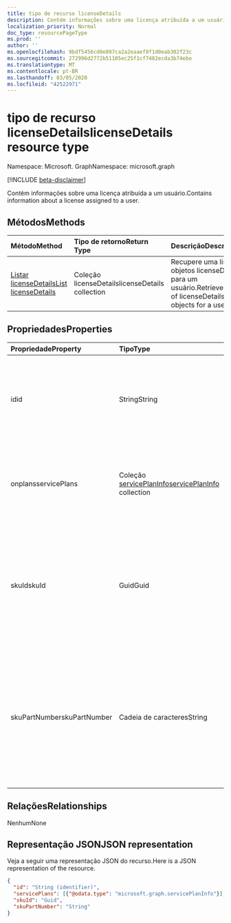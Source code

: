 ```yaml
---
title: tipo de recurso licenseDetails
description: Contém informações sobre uma licença atribuída a um usuário.
localization_priority: Normal
doc_type: resourcePageType
ms.prod: ''
author: ''
ms.openlocfilehash: 9bdf5456cd0e807ca2a2eaaef8f1d0eab302f23c
ms.sourcegitcommit: 272996d2772b51105ec25f1cf7482ecda3b74ebe
ms.translationtype: MT
ms.contentlocale: pt-BR
ms.lasthandoff: 03/05/2020
ms.locfileid: "42522971"
---
```

# <a name="licensedetails-resource-type"></a><span data-ttu-id="bc2d6-103">tipo de recurso licenseDetails</span><span class="sxs-lookup"><span data-stu-id="bc2d6-103">licenseDetails resource type</span></span>

<span data-ttu-id="bc2d6-104">Namespace: Microsoft. Graph</span><span class="sxs-lookup"><span data-stu-id="bc2d6-104">Namespace: microsoft.graph</span></span>

[!INCLUDE [beta-disclaimer](../../includes/beta-disclaimer.md)]

<span data-ttu-id="bc2d6-105">Contém informações sobre uma licença atribuída a um usuário.</span><span class="sxs-lookup"><span data-stu-id="bc2d6-105">Contains information about a license assigned to a user.</span></span>

## <a name="methods"></a><span data-ttu-id="bc2d6-106">Métodos</span><span class="sxs-lookup"><span data-stu-id="bc2d6-106">Methods</span></span>

| <span data-ttu-id="bc2d6-107">Método</span><span class="sxs-lookup"><span data-stu-id="bc2d6-107">Method</span></span>           | <span data-ttu-id="bc2d6-108">Tipo de retorno</span><span class="sxs-lookup"><span data-stu-id="bc2d6-108">Return Type</span></span>    |<span data-ttu-id="bc2d6-109">Descrição</span><span class="sxs-lookup"><span data-stu-id="bc2d6-109">Description</span></span>|
|:---------------|:--------|:----------|
|[<span data-ttu-id="bc2d6-110">Listar licenseDetails</span><span class="sxs-lookup"><span data-stu-id="bc2d6-110">List licenseDetails</span></span>](../api/user-list-licensedetails.md) | <span data-ttu-id="bc2d6-111">Coleção licenseDetails</span><span class="sxs-lookup"><span data-stu-id="bc2d6-111">licenseDetails collection</span></span> |<span data-ttu-id="bc2d6-112">Recupere uma lista de objetos licenseDetails para um usuário.</span><span class="sxs-lookup"><span data-stu-id="bc2d6-112">Retrieve a list of licenseDetails objects for a user.</span></span>|

<!--|[Get licenseDetails](../api/licensedetails-get.md) | licenseDetails |Read properties and relationships of a licenseDetails object.|-->

## <a name="properties"></a><span data-ttu-id="bc2d6-113">Propriedades</span><span class="sxs-lookup"><span data-stu-id="bc2d6-113">Properties</span></span>
| <span data-ttu-id="bc2d6-114">Propriedade</span><span class="sxs-lookup"><span data-stu-id="bc2d6-114">Property</span></span>     | <span data-ttu-id="bc2d6-115">Tipo</span><span class="sxs-lookup"><span data-stu-id="bc2d6-115">Type</span></span>   |<span data-ttu-id="bc2d6-116">Descrição</span><span class="sxs-lookup"><span data-stu-id="bc2d6-116">Description</span></span>|
|:---------------|:--------|:----------|
|<span data-ttu-id="bc2d6-117">id</span><span class="sxs-lookup"><span data-stu-id="bc2d6-117">id</span></span>|<span data-ttu-id="bc2d6-118">String</span><span class="sxs-lookup"><span data-stu-id="bc2d6-118">String</span></span>| <span data-ttu-id="bc2d6-119">O identificador exclusivo do objeto de detalhes da licença.</span><span class="sxs-lookup"><span data-stu-id="bc2d6-119">The unique identifier for the license detail object.</span></span> <span data-ttu-id="bc2d6-120">Somente leitura, chave, não anulável</span><span class="sxs-lookup"><span data-stu-id="bc2d6-120">Read-only, Key, Not nullable</span></span> |
|<span data-ttu-id="bc2d6-121">onplans</span><span class="sxs-lookup"><span data-stu-id="bc2d6-121">servicePlans</span></span>|<span data-ttu-id="bc2d6-122">Coleção [servicePlanInfo](serviceplaninfo.md)</span><span class="sxs-lookup"><span data-stu-id="bc2d6-122">[servicePlanInfo](serviceplaninfo.md) collection</span></span>| <span data-ttu-id="bc2d6-123">Informações sobre os planos de serviço atribuídos com a licença.</span><span class="sxs-lookup"><span data-stu-id="bc2d6-123">Information about the service plans assigned with the license.</span></span> <span data-ttu-id="bc2d6-124">Somente leitura, não nulo</span><span class="sxs-lookup"><span data-stu-id="bc2d6-124">Read-only, Not nullable</span></span> |
|<span data-ttu-id="bc2d6-125">skuId</span><span class="sxs-lookup"><span data-stu-id="bc2d6-125">skuId</span></span>|<span data-ttu-id="bc2d6-126">Guid</span><span class="sxs-lookup"><span data-stu-id="bc2d6-126">Guid</span></span>| <span data-ttu-id="bc2d6-127">Identificador exclusivo (GUID) do serviço SKU.</span><span class="sxs-lookup"><span data-stu-id="bc2d6-127">Unique identifier (GUID) for the service SKU.</span></span> <span data-ttu-id="bc2d6-128">Igual à propriedade skuId no objeto [SubscribedSku](subscribedsku.md) relacionado.</span><span class="sxs-lookup"><span data-stu-id="bc2d6-128">Equal to the skuId property on the related [SubscribedSku](subscribedsku.md) object.</span></span> <span data-ttu-id="bc2d6-129">Somente leitura</span><span class="sxs-lookup"><span data-stu-id="bc2d6-129">Read-only</span></span> |
|<span data-ttu-id="bc2d6-130">skuPartNumber</span><span class="sxs-lookup"><span data-stu-id="bc2d6-130">skuPartNumber</span></span>|<span data-ttu-id="bc2d6-131">Cadeia de caracteres</span><span class="sxs-lookup"><span data-stu-id="bc2d6-131">String</span></span>| <span data-ttu-id="bc2d6-132">Nome de exibição SKU exclusivo.</span><span class="sxs-lookup"><span data-stu-id="bc2d6-132">Unique SKU display name.</span></span> <span data-ttu-id="bc2d6-133">Igual ao skuPartNumber no objeto [SubscribedSku](subscribedsku.md) relacionado; por exemplo: "AAD_Premium".</span><span class="sxs-lookup"><span data-stu-id="bc2d6-133">Equal to the skuPartNumber on the related [SubscribedSku](subscribedsku.md) object; for example: "AAD_Premium".</span></span> <span data-ttu-id="bc2d6-134">Somente leitura</span><span class="sxs-lookup"><span data-stu-id="bc2d6-134">Read-only</span></span> |

## <a name="relationships"></a><span data-ttu-id="bc2d6-135">Relações</span><span class="sxs-lookup"><span data-stu-id="bc2d6-135">Relationships</span></span>
<span data-ttu-id="bc2d6-136">Nenhum</span><span class="sxs-lookup"><span data-stu-id="bc2d6-136">None</span></span>

## <a name="json-representation"></a><span data-ttu-id="bc2d6-137">Representação JSON</span><span class="sxs-lookup"><span data-stu-id="bc2d6-137">JSON representation</span></span>
<span data-ttu-id="bc2d6-138">Veja a seguir uma representação JSON do recurso.</span><span class="sxs-lookup"><span data-stu-id="bc2d6-138">Here is a JSON representation of the resource.</span></span>

<!-- {
  "blockType": "resource",
  "optionalProperties": [

  ],
  "@odata.type": "microsoft.graph.licenseDetails"
}-->

```json
{
  "id": "String (identifier)",
  "servicePlans": [{"@odata.type": "microsoft.graph.servicePlanInfo"}],
  "skuId": "Guid",
  "skuPartNumber": "String"
}

```

<!-- uuid: 8fcb5dbc-d5aa-4681-8e31-b001d5168d79
2015-10-25 14:57:30 UTC -->
<!--
{
  "type": "#page.annotation",
  "description": "licenseDetails resource",
  "keywords": "",
  "section": "documentation",
  "tocPath": "",
  "suppressions": []
}
-->
